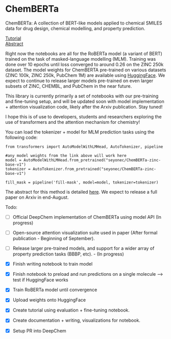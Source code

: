 # ChemBERTa
ChemBERTa: A collection of BERT-like models applied to chemical SMILES data for drug design, chemical modelling, and property prediction.

[Tutorial](https://github.com/deepchem/deepchem/blob/master/examples/tutorials/22_Transfer_Learning_With_HuggingFace_tox21.ipynb) <br />
[Abstract](https://t.co/dkA5rMvYrE?amp=1)

Right now the notebooks are all for the RoBERTa model (a variant of BERT) trained on the task of masked-language modelling (MLM). Training was done over 10 epochs until loss converged to around 0.26 on the ZINC 250k dataset. The model weights for ChemBERTA pre-trained on various datasets (ZINC 100k, ZINC 250k, PubChem 1M) are available using [HuggingFace](https://huggingface.co/seyonec). We expect to continue to release larger models pre-trained on even larger subsets of ZINC, CHEMBL, and PubChem in the near future. 

This library is currently primarily a set of notebooks with our pre-training and fine-tuning setup, and will be updated soon with model implementation + attention visualization code, likely after the Arxiv publication. Stay tuned!

I hope this is of use to developers, students and researchers exploring the use of transformers and the attention mechanism for chemistry!

You can load the tokenizer + model for MLM prediction tasks using the following code:

```
from transformers import AutoModelWithLMHead, AutoTokenizer, pipeline

#any model weights from the link above will work here
model = AutoModelWithLMHead.from_pretrained("seyonec/ChemBERTa-zinc-base-v1")
tokenizer = AutoTokenizer.from_pretrained("seyonec/ChemBERTa-zinc-base-v1")

fill_mask = pipeline('fill-mask', model=model, tokenizer=tokenizer)
```
The abstract for this method is detailed [here](https://t.co/dkA5rMvYrE?amp=1). We expect to release a full paper on Arxiv in end-August.

Todo:
- [ ]  Official DeepChem implementation of ChemBERTa using model API (In progress)
- [ ]  Open-source attention visualization suite used in paper (After formal publication - Beginning of September).
- [ ]  Release larger pre-trained models, and support for a wider array of property prediction tasks (BBBP, etc). - (In progress)

- [x]  Finish writing notebook to train model
- [x]  Finish notebook to preload and run predictions on a single molecule —> test if HuggingFace works
- [x]  Train RoBERTa model until convergence
- [x]  Upload weights onto HuggingFace
- [x]  Create tutorial using evaluation + fine-tuning notebook.
- [x]  Create documentation + writing, visualizations for notebook.
- [x]  Setup PR into DeepChem
